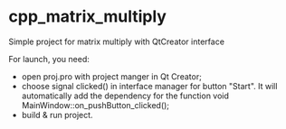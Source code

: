 # cpp_matrix_multiply
Simple project for matrix multiply with QtCreator interface 

For launch, you need:
- open proj.pro with project manger in Qt Creator;
- choose signal clicked() in interface manager for button "Start". It will automatically add the dependency for the function void MainWindow::on_pushButton_clicked();
- build & run project.
